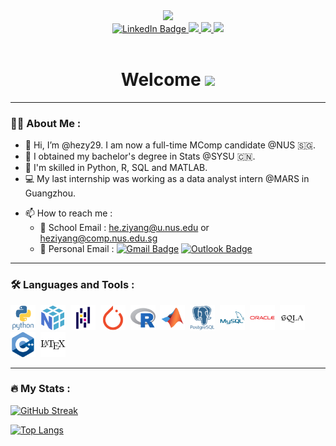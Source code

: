 <div id="header" align="center">
  <img src="https://media.giphy.com/media/M9gbBd9nbDrOTu1Mqx/giphy.gif" width="100"/>
<!--   <img src="https://media.giphy.com/media/t7sEnf5w7wJ1CEPyy7/giphy.gif" width="300"/> -->
  
  <div id="badges">
    <a href="https://www.linkedin.com/in/ziyang-he-156a07220/">
      <img src="https://img.shields.io/badge/LinkedIn-blue?style=for-the-badge&logo=linkedin&logoColor=white" alt="LinkedIn Badge"/>
    </a>
    <a href="https://www.github.com/hezy29/">
      <img src="https://img.shields.io/badge/GitHub-100000?style=for-the-badge&logo=github&logoColor=white">
    </a>
    <a href="mailto:heziyang2000@gmail.com">
      <img src="https://img.shields.io/badge/Gmail-D14836?style=for-the-badge&logo=gmail&logoColor=white">
    </a>
    <a href="mailto:heziyang2000@outlook.com">
      <img src="https://img.shields.io/badge/Microsoft_Outlook-0078D4?style=for-the-badge&logo=microsoft-outlook&logoColor=white">
    </a>
  </div>
  
  <img src="https://komarev.com/ghpvc/?username=hezy29&style=flat-square&color=blue" alt=""/>
  
  <h1>
    Welcome
    <img src="https://media.giphy.com/media/hvRJCLFzcasrR4ia7z/giphy.gif" height="30px"/>
  </h1>
</div>




---

### 👨‍🎓 About Me : 

- 👋 Hi, I’m @hezy29. I am now a full-time MComp candidate @NUS 🇸🇬. 
- 📖 I obtained my bachelor's degree in Stats @SYSU 🇨🇳. 
- 💪 I'm skilled in Python, R, SQL and MATLAB. 
- 💻 My last internship was working as a data analyst intern @MARS in Guangzhou. 
<!-- - 🌱 I’m currently preparing for my graduation thesis.  -->
<!-- - 💞️ I’m looking to collaborate on **R** project about **Data Science**.  -->
- 📫 How to reach me : 
  - 🏫 School Email : [he.ziyang@u.nus.edu](mailto:he.ziyang@u.nus.edu) or [heziyang@comp.nus.edu.sg](mailto:heziyang@comp.nus.edu.sg)
  - 👤 Personal Email : [![Gmail Badge](https://img.shields.io/badge/-Gmail-D14836?style=flat&logo=gmail&logoColor=white)](mailto:heziyang2000@gmail.com) [![Outlook Badge](https://img.shields.io/badge/-Outlook-0078D4?style=flat&logo=microsoft-outlook&logoColor=white)](mailto:heziyang2000@outlook.com)





---

### 🛠️ Languages and Tools :
<div>
<!--   python -->
  <img src="https://github.com/devicons/devicon/blob/master/icons/python/python-original-wordmark.svg" title="Python" alt="Python" width="40" height="40"/>&nbsp;
<!--   numpy -->
  <img src="https://github.com/devicons/devicon/blob/master/icons/numpy/numpy-original.svg" title="Numpy" alt="Numpy" width="40" height="40"/>&nbsp;
<!--   pandas -->
  <img src="https://github.com/devicons/devicon/blob/master/icons/pandas/pandas-original.svg" title="Pandas" alt="Pandas" width="40" height="40"/>&nbsp;
<!--   pytorch -->
  <img src="https://github.com/devicons/devicon/blob/master/icons/pytorch/pytorch-original.svg" title="Pytorch" alt="Pytorch" width="40" height="40"/>&nbsp;
<!--   r -->
  <img src="https://github.com/devicons/devicon/blob/master/icons/r/r-original.svg" title="R" alt="R" width="40" height="40"/>&nbsp;
<!--   matlab -->
  <img src="https://github.com/devicons/devicon/blob/master/icons/matlab/matlab-original.svg" title="Matlab" alt="Matlab" width="40" height="40"/>&nbsp;
<!--   psql -->
  <img src="https://github.com/devicons/devicon/blob/master/icons/postgresql/postgresql-plain-wordmark.svg" title="Postgresql" alt="Postgresql" width="40" height="40"/>&nbsp;
<!--   mysql -->
  <img src="https://github.com/devicons/devicon/blob/master/icons/mysql/mysql-plain-wordmark.svg" title="Mysql" alt="Mysql" width="40" height="40"/>&nbsp;
<!--   oracle -->
  <img src="https://github.com/devicons/devicon/blob/master/icons/oracle/oracle-original.svg" title="Oracle" alt="Oracle" width="40" height="40"/>&nbsp;
<!--   sqlalchemy -->
  <img src="https://github.com/devicons/devicon/blob/master/icons/sqlalchemy/sqlalchemy-plain.svg" title="Sqlalchemy" alt="Sqlalchemy" width="40" height="40"/>&nbsp;
<!--   c++ -->
  <img src="https://github.com/devicons/devicon/blob/master/icons/cplusplus/cplusplus-original.svg" title="C++" alt="C++" width="40" height="40"/>&nbsp;
<!--   latex -->
  <img src="https://github.com/devicons/devicon/blob/master/icons/latex/latex-original.svg" title="Latex" alt="Latex" width="40" height="40"/>&nbsp;
</div>




---

### 🔥 My Stats :
[![GitHub Streak](http://github-readme-streak-stats.herokuapp.com?user=hezy29)](https://git.io/streak-stats)

[![Top Langs](https://github-readme-stats.vercel.app/api/top-langs/?username=hezy29&layout=compact)](https://github.com/anuraghazra/github-readme-stats)






<!---
hezy29/hezy29 is a ✨ special ✨ repository because its `README.md` (this file) appears on your GitHub profile.
You can click the Preview link to take a look at your changes.
--->

